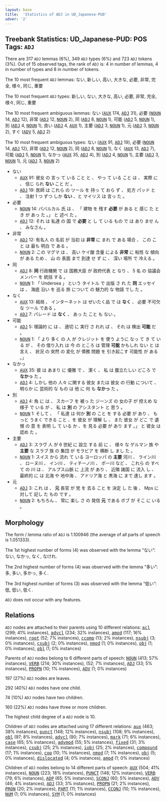 ```yaml
---
layout: base
title:  'Statistics of ADJ in UD_Japanese-PUD'
udver: '2'
---
```


## Treebank Statistics: UD_Japanese-PUD: POS Tags: `ADJ`

There are 317 `ADJ` lemmas (6%), 349 `ADJ` types (6%) and 723 `ADJ` tokens (3%).
Out of 15 observed tags, the rank of `ADJ` is: 4 in number of lemmas, 4 in number of types and 8 in number of tokens.

The 10 most frequent `ADJ` lemmas: ない, 新しい, 高い, 大きな, 必要, 非常, 完全, 様々, 同じ, 重要

The 10 most frequent `ADJ` types:  新しい, ない, 大きな, 高い, 必要, 非常, 完全, 様々, 同じ, 重要

The 10 most frequent ambiguous lemmas: ない (<tt><a href="ja_pud-pos-AUX.html">AUX</a></tt> 174, <tt><a href="ja_pud-pos-ADJ.html">ADJ</a></tt> 31), 必要 (<tt><a href="ja_pud-pos-NOUN.html">NOUN</a></tt> 14, <tt><a href="ja_pud-pos-ADJ.html">ADJ</a></tt> 12), 非常 (<tt><a href="ja_pud-pos-ADJ.html">ADJ</a></tt> 12, <tt><a href="ja_pud-pos-NOUN.html">NOUN</a></tt> 2), 同 (<tt><a href="ja_pud-pos-ADJ.html">ADJ</a></tt> 8, <tt><a href="ja_pud-pos-NOUN.html">NOUN</a></tt> 1), 可能 (<tt><a href="ja_pud-pos-ADJ.html">ADJ</a></tt> 5, <tt><a href="ja_pud-pos-NOUN.html">NOUN</a></tt> 1), 別 (<tt><a href="ja_pud-pos-ADJ.html">ADJ</a></tt> 4, <tt><a href="ja_pud-pos-NOUN.html">NOUN</a></tt> 1), 良い (<tt><a href="ja_pud-pos-ADJ.html">ADJ</a></tt> 4, <tt><a href="ja_pud-pos-AUX.html">AUX</a></tt> 1), 主要 (<tt><a href="ja_pud-pos-ADJ.html">ADJ</a></tt> 3, <tt><a href="ja_pud-pos-NOUN.html">NOUN</a></tt> 1), 元 (<tt><a href="ja_pud-pos-ADJ.html">ADJ</a></tt> 3, <tt><a href="ja_pud-pos-NOUN.html">NOUN</a></tt> 2), すぐ (<tt><a href="ja_pud-pos-ADV.html">ADV</a></tt> 5, <tt><a href="ja_pud-pos-ADJ.html">ADJ</a></tt> 2)

The 10 most frequent ambiguous types:  ない (<tt><a href="ja_pud-pos-AUX.html">AUX</a></tt> 91, <tt><a href="ja_pud-pos-ADJ.html">ADJ</a></tt> 19), 必要 (<tt><a href="ja_pud-pos-NOUN.html">NOUN</a></tt> 14, <tt><a href="ja_pud-pos-ADJ.html">ADJ</a></tt> 12), 非常 (<tt><a href="ja_pud-pos-ADJ.html">ADJ</a></tt> 12, <tt><a href="ja_pud-pos-NOUN.html">NOUN</a></tt> 2), 同 (<tt><a href="ja_pud-pos-ADJ.html">ADJ</a></tt> 8, <tt><a href="ja_pud-pos-NOUN.html">NOUN</a></tt> 1), なく (<tt><a href="ja_pud-pos-AUX.html">AUX</a></tt> 13, <tt><a href="ja_pud-pos-ADJ.html">ADJ</a></tt> 7), 可能 (<tt><a href="ja_pud-pos-ADJ.html">ADJ</a></tt> 5, <tt><a href="ja_pud-pos-NOUN.html">NOUN</a></tt> 1), なかっ (<tt><a href="ja_pud-pos-AUX.html">AUX</a></tt> 35, <tt><a href="ja_pud-pos-ADJ.html">ADJ</a></tt> 4), 別 (<tt><a href="ja_pud-pos-ADJ.html">ADJ</a></tt> 4, <tt><a href="ja_pud-pos-NOUN.html">NOUN</a></tt> 1), 主要 (<tt><a href="ja_pud-pos-ADJ.html">ADJ</a></tt> 3, <tt><a href="ja_pud-pos-NOUN.html">NOUN</a></tt> 1), 元 (<tt><a href="ja_pud-pos-ADJ.html">ADJ</a></tt> 3, <tt><a href="ja_pud-pos-NOUN.html">NOUN</a></tt> 2)


* ない
  * <tt><a href="ja_pud-pos-AUX.html">AUX</a></tt> 91: 彼女 の 言っ て いる こと と 、 やっ て いる こと は 、 実際 に 、 信じ られ <b>ない</b> こと だ 。
  * <tt><a href="ja_pud-pos-ADJ.html">ADJ</a></tt> 19: 医師 は これら の ツール を 持っ て おら ず 、 処方 パッド と 、 注射 1 つ ずつ しか <b>ない</b> 、と マイリス は 言っ た 。
* 必要
  * <tt><a href="ja_pud-pos-NOUN.html">NOUN</a></tt> 14: パバルカル 氏 は 、 「 建物 を 残す <b>必要</b> が ある と 感じ た とき が あっ た 。」 と 述べ た 。
  * <tt><a href="ja_pud-pos-ADJ.html">ADJ</a></tt> 12: それ は 私達 の 国 で <b>必要</b> と し て いる もの で は あり ませ ん 、 みなさん 。
* 非常
  * <tt><a href="ja_pud-pos-ADJ.html">ADJ</a></tt> 12: 有名人 の 名前 が 当初 は <b>非常</b> に まれ で ある 場合 、 この こと は 最も 明白 で ある 。
  * <tt><a href="ja_pud-pos-NOUN.html">NOUN</a></tt> 2: この マグマ は 、 高い ケイ酸 含量 による <b>非常</b> に 粘性 な 傾向 が ある ため 、 山 の 表面 まで 到達 せ ず に 、 深い 場所 で 冷える 。
* 同
  * <tt><a href="ja_pud-pos-ADJ.html">ADJ</a></tt> 8: <b>同</b> 行政機関 で は 国務大臣 が 政府代表 と なり 、 5 名 の 協議会 メンバー を 統括 する 。
  * <tt><a href="ja_pud-pos-NOUN.html">NOUN</a></tt> 1: 「 Undersea 」 という タイトル で 出版 さ れ た <b>同</b> エッセイ は 、 海底 沿い を 巡る 旅 について の 魅力的 な 物語 でし た 。
* なく
  * <tt><a href="ja_pud-pos-AUX.html">AUX</a></tt> 13: 結局 、 インターネット は ぜいたく品 で は <b>なく</b> 、 必要 不可欠 な ツール である 。
  * <tt><a href="ja_pud-pos-ADJ.html">ADJ</a></tt> 7: パレード は <b>なく</b> 、 あっ た こと も ない 。
* 可能
  * <tt><a href="ja_pud-pos-ADJ.html">ADJ</a></tt> 5: 理論的 に は 、 適切 に 実行 さ れれ ば 、 それ は 検出 <b>可能</b> だ 。
  * <tt><a href="ja_pud-pos-NOUN.html">NOUN</a></tt> 1: 「 より 多く の 人 が クレジット を 使う ように なっ て き て いる が 、 その 借り入れ は 今 の ところ は 管理 <b>可能</b> かもしれ ない と は 言え 、 状況 の 突然 の 変化 が 債務 問題 を 引き起こす 可能性 が ある 。」
* なかっ
  * <tt><a href="ja_pud-pos-AUX.html">AUX</a></tt> 35: 彼 は あまり に 優雅 で 、 潔く 、 私 は 腹立たしい どころ で <b>なかっ</b> た 。
  * <tt><a href="ja_pud-pos-ADJ.html">ADJ</a></tt> 4: しかし 他の 人々 に関する 彼女 または 彼女 の 行動 について 、 明らか に 芸術的 な もの は 他 に 何 も <b>なかっ</b> た 。
* 別
  * <tt><a href="ja_pud-pos-ADJ.html">ADJ</a></tt> 4: 角 に は 、 スカーフ を 被っ た ジーンズ の 女の子 が 控えめ な 様子 で いる が 、 私 は <b>別</b> の アシスタント と 思う 。
  * <tt><a href="ja_pud-pos-NOUN.html">NOUN</a></tt> 1: そして 、 「 私達 は 何か <b>別</b> の こと を する 必要 が あり 、 もっと うまく できる こと 、を 彼女 が 理解 し 、 また 彼女 が どこ で 遺憾 の 意 を 表明 し て いる か 、を 見る 必要 が あり ます 。」 と 彼女 は 認め た 。
* 主要
  * <tt><a href="ja_pud-pos-ADJ.html">ADJ</a></tt> 3: スラヴ 人 が 6 世紀 に 設立 する 前 に 、 様々 な ゲルマン 族 や <b>主要</b> な スラブ 族 の 集団 が モラビア を 横断 し まし た 。
  * <tt><a href="ja_pud-pos-NOUN.html">NOUN</a></tt> 1: スイス から 流れ て いる ヨーロッパ の <b>主要</b> 河川 、 ライン川 、 ローヌ川 、 イン川 、 ティチーノ川 、 ポー川 など 、 これら の すべて の 川 は 、 アルプス山脈 に 上流 が あり 、 近隣 諸国 に 流入 し 、 最終的 に は 北海 や 地中海 、 アドリア海 と 黒海 に まで 達し ます 。
* 元
  * <tt><a href="ja_pud-pos-ADJ.html">ADJ</a></tt> 3: これ は 、 <b>元</b> 長官 が 党 を 去る こと を 決定 し た 後 、 Mps に対して 記し た もの です 。
  * <tt><a href="ja_pud-pos-NOUN.html">NOUN</a></tt> 2: もちろん 、 常に 楽し さ の 発信 <b>元</b> である ボブ が そこ に いる 。

## Morphology

The form / lemma ratio of `ADJ` is 1.100946 (the average of all parts of speech is 1.051333).

The 1st highest number of forms (4) was observed with the lemma “ない”: ない, なかっ, なく, なけれ.

The 2nd highest number of forms (4) was observed with the lemma “多い”: 多, 多い, 多かっ, 多く.

The 3rd highest number of forms (3) was observed with the lemma “低い”: 低, 低い, 低く.

`ADJ` does not occur with any features.


## Relations

`ADJ` nodes are attached to their parents using 10 different relations: <tt><a href="ja_pud-dep-acl.html">acl</a></tt> (299; 41% instances), <tt><a href="ja_pud-dep-advcl.html">advcl</a></tt> (234; 32% instances), <tt><a href="ja_pud-dep-amod.html">amod</a></tt> (117; 16% instances), <tt><a href="ja_pud-dep-root.html">root</a></tt> (52; 7% instances), <tt><a href="ja_pud-dep-ccomp.html">ccomp</a></tt> (13; 2% instances), <tt><a href="ja_pud-dep-nsubj.html">nsubj</a></tt> (3; 0% instances), <tt><a href="ja_pud-dep-csubj.html">csubj</a></tt> (2; 0% instances), <tt><a href="ja_pud-dep-nmod.html">nmod</a></tt> (1; 0% instances), <tt><a href="ja_pud-dep-obj.html">obj</a></tt> (1; 0% instances), <tt><a href="ja_pud-dep-obl.html">obl</a></tt> (1; 0% instances)

Parents of `ADJ` nodes belong to 6 different parts of speech: <tt><a href="ja_pud-pos-NOUN.html">NOUN</a></tt> (413; 57% instances), <tt><a href="ja_pud-pos-VERB.html">VERB</a></tt> (214; 30% instances),  (52; 7% instances), <tt><a href="ja_pud-pos-ADJ.html">ADJ</a></tt> (33; 5% instances), <tt><a href="ja_pud-pos-PROPN.html">PROPN</a></tt> (10; 1% instances), <tt><a href="ja_pud-pos-ADV.html">ADV</a></tt> (1; 0% instances)

197 (27%) `ADJ` nodes are leaves.

292 (40%) `ADJ` nodes have one child.

74 (10%) `ADJ` nodes have two children.

160 (22%) `ADJ` nodes have three or more children.

The highest child degree of a `ADJ` node is 10.

Children of `ADJ` nodes are attached using 17 different relations: <tt><a href="ja_pud-dep-aux.html">aux</a></tt> (463; 38% instances), <tt><a href="ja_pud-dep-punct.html">punct</a></tt> (148; 12% instances), <tt><a href="ja_pud-dep-nsubj.html">nsubj</a></tt> (108; 9% instances), <tt><a href="ja_pud-dep-obl.html">obl</a></tt> (97; 8% instances), <tt><a href="ja_pud-dep-advcl.html">advcl</a></tt> (90; 7% instances), <tt><a href="ja_pud-dep-mark.html">mark</a></tt> (71; 6% instances), <tt><a href="ja_pud-dep-case.html">case</a></tt> (65; 5% instances), <tt><a href="ja_pud-dep-advmod.html">advmod</a></tt> (55; 5% instances), <tt><a href="ja_pud-dep-fixed.html">fixed</a></tt> (31; 3% instances), <tt><a href="ja_pud-dep-csubj.html">csubj</a></tt> (25; 2% instances), <tt><a href="ja_pud-dep-iobj.html">iobj</a></tt> (25; 2% instances), <tt><a href="ja_pud-dep-compound.html">compound</a></tt> (17; 1% instances), <tt><a href="ja_pud-dep-cop.html">cop</a></tt> (10; 1% instances), <tt><a href="ja_pud-dep-nmod.html">nmod</a></tt> (7; 1% instances), <tt><a href="ja_pud-dep-obj.html">obj</a></tt> (5; 0% instances), <tt><a href="ja_pud-dep-dislocated.html">dislocated</a></tt> (4; 0% instances), <tt><a href="ja_pud-dep-amod.html">amod</a></tt> (1; 0% instances)

Children of `ADJ` nodes belong to 14 different parts of speech: <tt><a href="ja_pud-pos-AUX.html">AUX</a></tt> (504; 41% instances), <tt><a href="ja_pud-pos-NOUN.html">NOUN</a></tt> (223; 18% instances), <tt><a href="ja_pud-pos-PUNCT.html">PUNCT</a></tt> (148; 12% instances), <tt><a href="ja_pud-pos-VERB.html">VERB</a></tt> (79; 6% instances), <tt><a href="ja_pud-pos-ADP.html">ADP</a></tt> (65; 5% instances), <tt><a href="ja_pud-pos-SCONJ.html">SCONJ</a></tt> (60; 5% instances), <tt><a href="ja_pud-pos-ADV.html">ADV</a></tt> (46; 4% instances), <tt><a href="ja_pud-pos-ADJ.html">ADJ</a></tt> (33; 3% instances), <tt><a href="ja_pud-pos-PROPN.html">PROPN</a></tt> (21; 2% instances), <tt><a href="ja_pud-pos-PRON.html">PRON</a></tt> (20; 2% instances), <tt><a href="ja_pud-pos-PART.html">PART</a></tt> (11; 1% instances), <tt><a href="ja_pud-pos-CCONJ.html">CCONJ</a></tt> (10; 1% instances), <tt><a href="ja_pud-pos-NUM.html">NUM</a></tt> (1; 0% instances), <tt><a href="ja_pud-pos-SYM.html">SYM</a></tt> (1; 0% instances)

